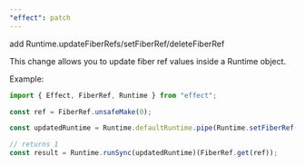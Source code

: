 ```yaml
---
"effect": patch
---
```


add Runtime.updateFiberRefs/setFiberRef/deleteFiberRef

This change allows you to update fiber ref values inside a Runtime object.

Example:

```ts
import { Effect, FiberRef, Runtime } from "effect";

const ref = FiberRef.unsafeMake(0);

const updatedRuntime = Runtime.defaultRuntime.pipe(Runtime.setFiberRef(ref, 1));

// returns 1
const result = Runtime.runSync(updatedRuntime)(FiberRef.get(ref));
```
